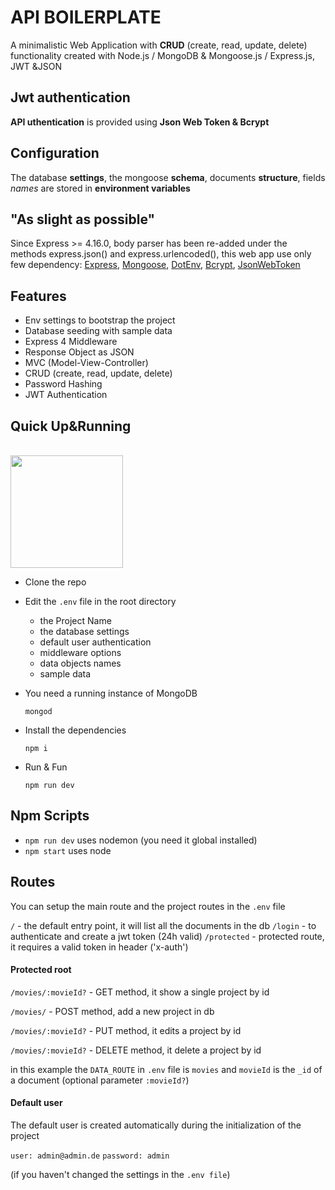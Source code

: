 # API BOILERPLATE

A minimalistic Web Application with **CRUD** (create, read, update, delete) functionality created with Node.js / MongoDB & Mongoose.js / Express.js, JWT &JSON

## Jwt authentication

**API uthentication** is provided using **Json Web Token & Bcrypt**

## Configuration

The database **settings**, the mongoose **schema**, documents **structure**, fields *names* are stored in **environment variables**


## "As slight as possible"

Since Express >= 4.16.0, body parser has been re-added under the methods express.json() and express.urlencoded(), this web app use only few dependency: [Express](https://expressjs.com), [Mongoose](https://mongoosejs.com), [DotEnv](https://www.npmjs.com/package/dotenv-json), [Bcrypt](https://www.npmjs.com/package/bcrypt), [JsonWebToken](https://www.npmjs.com/package/jsonwebtoken)


## Features
- Env settings to bootstrap the project
- Database seeding with sample data
- Express 4 Middleware
- Response Object as JSON
- MVC (Model-View-Controller)
- CRUD (create, read, update, delete)
- Password Hashing
- JWT Authentication


## Quick Up&Running
<br />
<img src="https://media.giphy.com/media/3o7ZetIsjtbkgNE1I4/giphy.gif" height="180px">
<br/>

- Clone the repo

- Edit the `.env` file in the root directory
    - the Project Name
    - the database settings
    - default user authentication
    - middleware options
    - data objects names
    - sample data

- You need a running instance of MongoDB

    `mongod`

- Install the dependencies

    `npm i`

- Run & Fun

    `npm run dev`

## Npm Scripts

- `npm run dev` uses nodemon (you need it global installed)
- `npm start` uses node

## Routes
You can setup the main route and the project routes in the `.env` file

`/` - the default entry point, it will list all the documents in the db
`/login` - to authenticate and create a jwt token (24h valid)
`/protected` - protected route, it requires a valid token in header ('x-auth')

#### Protected root

`/movies/:movieId?` - GET method, it show a single project by id

`/movies/` - POST method, add a new project in db

`/movies/:movieId?` - PUT method, it edits a project by id

`/movies/:movieId?` - DELETE method, it delete a project by id

in this example the `DATA_ROUTE` in `.env` file is `movies` and `movieId` is the `_id` of a document (optional parameter `:movieId?`)



#### Default user
The default user is created automatically during the initialization of the project

`user: admin@admin.de`
`password: admin`

(if you haven't changed the settings in the `.env file`)
